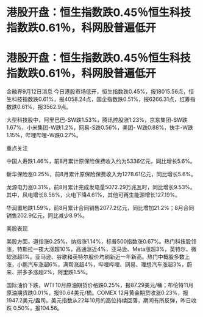 # 港股开盘：恒生指数跌0.45％恒生科技指数跌0.61％，科网股普遍低开

# 港股开盘：恒生指数跌0.45％恒生科技指数跌0.61％，科网股普遍低开

金融界9月12日消息
今日港股市场低开，恒生指数跌0.45%，报18015.56点，恒生科技指数跌0.61%，报4058.24点，国企指数跌0.51%，报6266.31点，红筹指数跌0.61%，报3562.9点。

大型科技股中，阿里巴巴-SW跌1.53%，腾讯控股涨1.23%，京东集团-SW跌1.67%，小米集团-W跌1.2%，网易-S跌0.56%，美团-
W跌0.88%，快手-W跌1.15%，哔哩哔哩-W跌0.27%。

重点关注

中国人寿跌1.46%，前8月累计原保险保费收入约为5336亿元，同比增长5.6%。

新华保险涨0.25%，前8月累计原保险保费收入为1278.61亿元，同比增长5.6%。

龙源电力涨0.31%，前8月累计完成发电量5072.29万兆瓦时，同比增长9.53%。其中，风电增长8.56%，火电下降4.61%，其他可再生能源增长127.19%。

华润置地跌1.59%，前8月累计合同销售2077.2亿元，同比增加21.2%；8月合同销售202.9亿元，同比减少8.9%。

美股表现

美股方面，道指涨0.25%，纳指涨1.14%，标普500指数涨0.67%。热门科技股领涨，特斯拉一夜大涨超10%，高通涨近4%，亚马逊、Meta涨超3%，英特尔、微软涨超1%。亚马逊、谷歌和英特尔股价均刷新近一年新高。热门中概股多数上涨，小鹏汽车涨超6%，满帮涨超4%，哔哩哔哩、网易、理想汽车涨超3%，蔚来、拼多多涨超2%，阿里跌1.5%。

国际油价下跌，WTI 10月原油期货价格跌0.25%，报87.29美元/桶；布伦特11月原油期货跌0.01%，报90.64美元/桶。COMEX
12月黄金期货收涨0.23%，报1947.2美元/盎司。美元指数从22年10月的高位持续回落，期间有所反弹，昨日收跌 0.50%，报104.56。

